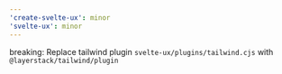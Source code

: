 ```yaml
---
'create-svelte-ux': minor
'svelte-ux': minor
---
```


breaking: Replace tailwind plugin `svelte-ux/plugins/tailwind.cjs` with `@layerstack/tailwind/plugin`
